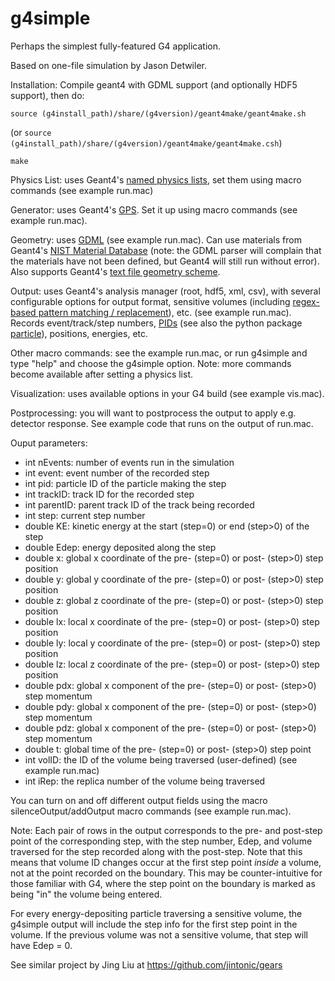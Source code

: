 # g4simple
Perhaps the simplest fully-featured G4 application.

Based on one-file simulation by Jason Detwiler.

Installation:
Compile geant4 with GDML support (and optionally HDF5 support), then do:

```source (g4install_path)/share/(g4version)/geant4make/geant4make.sh```

(or `source (g4install_path)/share/(g4version)/geant4make/geant4make.csh`)

```make```

Physics List: uses Geant4's 
[named physics lists](https://geant4.web.cern.ch/node/155), 
set them using macro commands (see example run.mac)

Generator: uses Geant4's 
[GPS](http://geant4-userdoc.web.cern.ch/geant4-userdoc/UsersGuides/ForApplicationDeveloper/html/GettingStarted/generalParticleSource.html). 
Set it up using macro commands (see example run.mac).

Geometry: uses 
[GDML](http://gdml.web.cern.ch/GDML) 
(see example run.mac). Can use materials from Geant4's
[NIST Material Database](http://geant4-userdoc.web.cern.ch/geant4-userdoc/UsersGuides/ForApplicationDeveloper/html/Appendix/materialNames.html) (note: the GDML parser will complain that the materials have not been defined, but Geant4 will still run without error).
Also supports Geant4's [text file geometry scheme](http://geant4.cern.ch/files/geant4/collaboration/working_groups/geometry/docs/textgeom/textgeom.pdf).

Output: uses Geant4's analysis manager (root, hdf5, xml, csv), with several
configurable options for output format, sensitive volumes (including [regex-based pattern matching / replacement](http://www.cplusplus.com/reference/regex/ECMAScript)), etc. (see example
run.mac). Records event/track/step numbers, 
[PIDs](http://pdg.lbl.gov/2018/reviews/rpp2018-rev-monte-carlo-numbering.pdf) 
(see also the python package [particle](https://pypi.org/project/Particle/)),
positions, energies, etc.

Other macro commands: see the example run.mac, or run g4simple and type "help" and choose the g4simple option. Note: more commands become available after setting a physics list.

Visualization: uses available options in your G4 build (see example vis.mac).

Postprocessing: you will want to postprocess the output to apply e.g. detector
response. See example code that runs on the output of run.mac.

Ouput parameters:
* int nEvents: number of events run in the simulation
* int event: event number of the recorded step
* int pid: particle ID of the particle making the step
* int trackID: track ID for the recorded step
* int parentID: parent track ID of the track being recorded
* int step: current step number
* double KE: kinetic energy at the start (step=0) or end (step>0) of the step
* double Edep: energy deposited along the step
* double x: global x coordinate of the pre- (step=0) or post- (step>0) step position
* double y: global y coordinate of the pre- (step=0) or post- (step>0) step position
* double z: global z coordinate of the pre- (step=0) or post- (step>0) step position
* double lx: local x coordinate of the pre- (step=0) or post- (step>0) step position
* double ly: local y coordinate of the pre- (step=0) or post- (step>0) step position
* double lz: local z coordinate of the pre- (step=0) or post- (step>0) step position
* double pdx: global x component of the pre- (step=0) or post- (step>0) step momentum
* double pdy: global x component of the pre- (step=0) or post- (step>0) step momentum
* double pdz: global x component of the pre- (step=0) or post- (step>0) step momentum
* double t: global time of the pre- (step=0) or post- (step>0) step point
* int volID: the ID of the volume being traversed (user-defined) (see example run.mac)
* int iRep: the replica number of the volume being traversed

You can turn on and off different output fields using the macro silenceOutput/addOutput macro commands (see example run.mac).

Note: Each pair of rows in the output corresponds to the pre- and post-step point of the corresponding step, with the step number, Edep, and volume traversed for the step recorded along with the post-step. Note that this means that volume ID changes occur at the first step point *inside* a volume, not at the point recorded on the boundary. This may be counter-intuitive for those familiar with G4, where the step point on the boundary is marked as being "in" the volume being entered.

For every energy-depositing particle traversing a sensitive volume, the g4simple output will include the step info for the first step point in the volume. If the previous volume was not a sensitive volume, that step will have Edep = 0.

See similar project by Jing Liu at https://github.com/jintonic/gears
